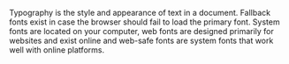 Typography is the style and appearance of text in a document.
Fallback fonts exist in case the browser should fail to load the primary font.
System fonts are located on your computer, web fonts are designed primarily for websites and exist online and web-safe fonts are system fonts that work well with online platforms.

